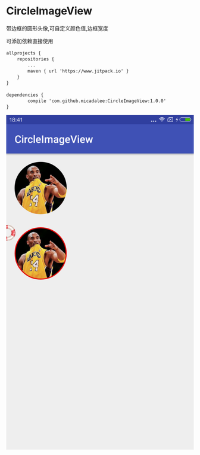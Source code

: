 # CircleImageView
带边框的圆形头像,可自定义颜色值,边框宽度

可添加依赖直接使用

	allprojects {
		repositories {
			...
			maven { url 'https://www.jitpack.io' }
		}
	}

  	dependencies {
	        compile 'com.github.micadalee:CircleImageView:1.0.0'
	}

![image](https://github.com/micadalee/CircleImageView/blob/master/Screenshot.png)
